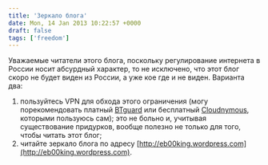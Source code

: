 ```yaml
---
title: 'Зеркало блога'
date: Mon, 14 Jan 2013 10:22:57 +0000
draft: false
tags: ['freedom']
---
```


Уважаемые читатели этого блога, поскольку регулирование интернета в России носит абсурдный характер, то не исключено, что этот блог скоро не будет виден из России, а уже кое где и не виден. Варианта два:

1. пользуйтесь VPN для обхода этого ограничения (могу порекомендовать платный [BTguard](http://btguard.com) или бесплатный [Cloudnymous](http://cloudnymous.com), которыми пользуюсь сам); это не больно и, учитывая существование придурков, вообще полезно не только для того, чтобы читать этот блог;
2. читайте зеркало блога по адресу [http://eb00king.wordpress.com](http://eb00king.wordpress.com).